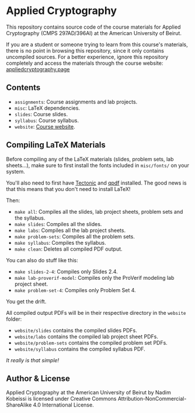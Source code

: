 # Applied Cryptography

This repository contains source code of the course materials for Applied Cryptography (CMPS 297AD/396AI) at the American University of Beirut.

If you are a student or someone trying to learn from this course's materials, there is no point in browsing this repository, since it only contains uncompiled sources. For a better experience, ignore this repository completely and access the materials through the course website: [appliedcryptography.page](https://appliedcryptography.page)

## Contents

- `assignments`: Course assignments and lab projects.
- `misc`: LaTeX dependencies.
- `slides`: Course slides.
- `syllabus`: Course syllabus.
- `website`: [Course website](https://appliedcryptography.page).

## Compiling LaTeX Materials

Before compiling any of the LaTeX materials (slides, problem sets, lab sheets...), make sure to first install the fonts included in `misc/fonts/` on your system.

You'll also need to first have [Tectonic](https://tectonic-typesetting.github.io/en-US/) and [qpdf](https://qpdf.sourceforge.io/) installed. The good news is that this means that you don't need to install LaTeX!

Then:

- `make all`: Compiles all the slides, lab project sheets, problem sets and the syllabus.
- `make slides`: Compiles all the slides.
- `make labs`: Compiles all the lab project sheets.
- `make problem-sets`: Compiles all the problem sets.
- `make syllabus`: Compiles the syllabus.
- `make clean`: Deletes all compiled PDF output.

You can also do stuff like this:

- `make slides-2-4`: Compiles only Slides 2.4.
- `make lab-proverif-model`: Compiles only the ProVerif modeling lab project sheet.
- `make problem-set-4`: Compiles only Problem Set 4.

You get the drift.

All compiled output PDFs will be in their respective directory in the `website` folder:

- `website/slides` contains the compiled slides PDFs.
- `website/labs` contains the compiled lab project sheet PDFs.
- `website/problem-sets` contains the compiled problem set PDFs.
- `website/syllabus` contains the compiled syllabus PDF.

_It really is that simple!_

## Author & License

Applied Cryptography at the American University of Beirut by Nadim Kobeissi is licensed under Creative Commons Attribution-NonCommercial-ShareAlike 4.0 International License.

